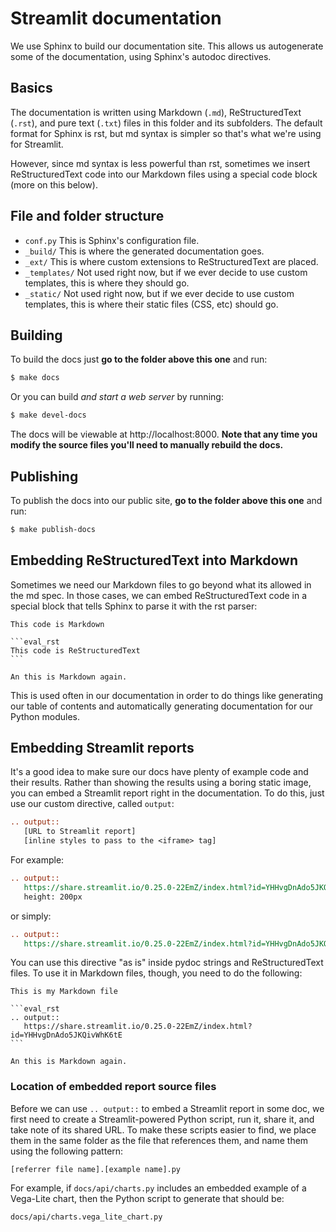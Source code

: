 # Streamlit documentation

We use Sphinx to build our documentation site. This allows us autogenerate some
of the documentation, using Sphinx's autodoc directives.

## Basics

The documentation is written using Markdown (`.md`), ReStructuredText (`.rst`),
and pure text (`.txt`) files in this folder and its subfolders. The default
format for Sphinx is rst, but md syntax is simpler so that's what we're
using for Streamlit.

However, since md syntax is less powerful than rst, sometimes we insert
ReStructuredText code into our Markdown files using a special code block (more
on this below).

## File and folder structure

* `conf.py` This is Sphinx's configuration file.
* `_build/` This is where the generated documentation goes.
* `_ext/` This is where custom extensions to ReStructuredText are placed.
* `_templates/` Not used right now, but if we ever decide to use custom
  templates, this is where they should go.
* `_static/` Not used right now, but if we ever decide to use custom
  templates, this is where their static files (CSS, etc) should go.

## Building

To build the docs just **go to the folder above this one** and run:

```bash
$ make docs
```

Or you can build _and start a web server_ by running:

```bash
$ make devel-docs
```

The docs will be viewable at http://localhost:8000. **Note that any time you
modify the source files you'll need to manually rebuild the docs.**


## Publishing

To publish the docs into our public site, **go to the folder above this one**
and run:

```bash
$ make publish-docs
```

## Embedding ReStructuredText into Markdown

Sometimes we need our Markdown files to go beyond what its allowed in the md
spec. In those cases, we can embed ReStructuredText code in a special
block that tells Sphinx to parse it with the rst parser:

    This code is Markdown

    ```eval_rst
    This code is ReStructuredText
    ```

    An this is Markdown again.

This is used often in our documentation in order to do things like generating
our table of contents and automatically generating documentation for our Python
modules.


## Embedding Streamlit reports

It's a good idea to make sure our docs have plenty of example code and their
results.  Rather than showing the results using a boring static image, you can
embed a Streamlit report right in the documentation. To do this, just use our
custom directive, called `output`:

```rst
.. output::
   [URL to Streamlit report]
   [inline styles to pass to the <iframe> tag]
```

For example:

```rst
.. output::
   https://share.streamlit.io/0.25.0-22EmZ/index.html?id=YHHvgDnAdo5JKQivWhK6tE
   height: 200px
```

or simply:

```rst
.. output::
   https://share.streamlit.io/0.25.0-22EmZ/index.html?id=YHHvgDnAdo5JKQivWhK6tE
```

You can use this directive "as is" inside pydoc strings and ReStructuredText
files. To use it in Markdown files, though, you need to do the following:

    This is my Markdown file

    ```eval_rst
    .. output::
       https://share.streamlit.io/0.25.0-22EmZ/index.html?id=YHHvgDnAdo5JKQivWhK6tE
    ```

    An this is Markdown again.

### Location of embedded report source files

Before we can use `.. output::` to embed a Streamlit report in some doc, we
first need to create a Streamlit-powered Python script, run it, share it, and
take note of its shared URL. To make these scripts easier to find, we place
them in the same folder as the file that references them, and name them using
the following pattern:

```
[referrer file name].[example name].py
```

For example, if `docs/api/charts.py` includes an embedded example of a Vega-Lite chart,
then the Python script to generate that should be:

```
docs/api/charts.vega_lite_chart.py
```
